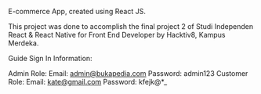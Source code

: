 E-commerce App, created using React JS.

This project was done to accomplish the final project 2 of Studi Independen React & React Native for Front End Developer by Hacktiv8, Kampus Merdeka.

Guide
Sign In Information:

Admin Role:
Email: admin@bukapedia.com
Password: admin123
Customer Role:
Email: kate@gmail.com
Password: kfejk@*_